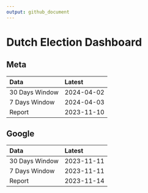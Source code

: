 ```yaml
---
output: github_document
---
```


# Dutch Election Dashboard



## Meta


|Data           |Latest     |
|:--------------|:----------|
|30 Days Window |2024-04-02 |
|7 Days Window  |2024-04-03 |
|Report         |2023-11-10 |

## Google


|Data           |Latest     |
|:--------------|:----------|
|30 Days Window |2023-11-11 |
|7 Days Window  |2023-11-11 |
|Report         |2023-11-14 |
